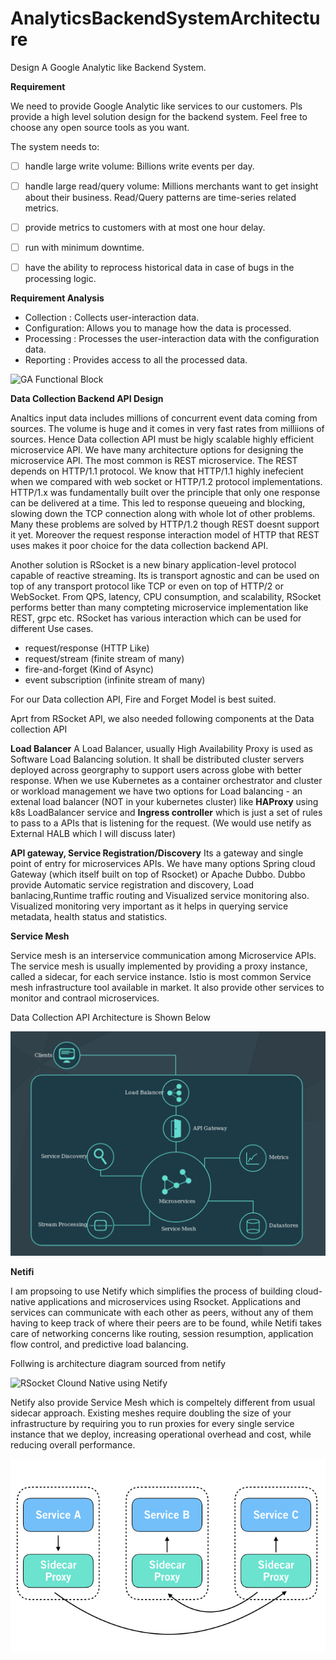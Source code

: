 # AnalyticsBackendSystemArchitecture
 Design A Google Analytic like Backend System. 
 
**Requirement**
 
We need to provide Google Analytic like services to our customers. Pls provide a high level solution design for the backend system. Feel free to choose any open source tools as you want.

The system needs to:

- [ ]  handle large write volume: Billions write events per day.

- [ ] handle large read/query volume: Millions merchants want to get insight about their business. Read/Query patterns are time-series related metrics.

- [ ] provide metrics to customers with at most one hour delay.

- [ ] run with minimum downtime.

- [ ] have the ability to reprocess historical data in case of bugs in the processing logic.


**Requirement Analysis**

*   Collection   : Collects user-interaction data.
*   Configuration: Allows you to manage how the data is processed.
*   Processing   : Processes the user-interaction data with the configuration data.
*   Reporting    : Provides access to all the processed data.


![GA Functional Block](https://res.cloudinary.com/littledata/w_554,c_fit/littledata-blog-images/2017/02/googleanalytics4comp.png)


**Data Collection Backend API Design**

Analtics input data includes millions of concurrent event data coming from sources. The volume is huge and it comes in very fast rates from milliions of sources. Hence Data collection API  must be  higly scalable highly efficient microservice API. We have many architecture options for designing the microservice API. The most common is REST microservice. The REST depends on HTTP/1.1 protocol. We know that HTTP/1.1 highly inefecient when we compared with web socket or HTTP/1.2 protocol implementations. HTTP/1.x was fundamentally built over the principle that only one response can be delivered at a time. This led to response queueing and blocking, slowing down the TCP connection along with whole lot of other problems. Many these problems are solved by HTTP/1.2 though REST doesnt support it yet.  Moreover the request response interaction model of HTTP that REST uses makes it poor choice for the data collection backend API.

Another solution is RSocket is a new binary application-level protocol capable of reactive streaming. Its is transport agnostic and can be used on top of any transport protocol like TCP or even on top of HTTP/2 or WebSocket. From QPS, latency, CPU consumption, and scalability, RSocket performs better than many compteting microservice implementation like REST, grpc etc. RSocket has various interaction  which can be used for different Use cases.
*   request/response (HTTP Like)
*   request/stream (finite stream of many)
*   fire-and-forget (Kind of Async)
*   event subscription (infinite stream of many)

For our Data collection API, Fire and Forget Model is best suited. 


Aprt from RSocket API, we also needed following components at the Data collection API

**Load Balancer**
A Load Balancer, usually High Availability Proxy is used as  Software Load Balancing solution. It shall be distributed cluster servers deployed across georgraphy to support users across globe with better response. When we use Kubernetes as a container orchestrator and cluster or workload management we have two options for Load balancing - an extenal load balancer (NOT in your kubernetes cluster) like **HAProxy** using k8s LoadBalancer service  and **Ingress controller** which is just a set of rules to pass to a APIs that is listening for the request.  (We would use netify as External HALB which I will discuss later)

**API gateway, Service Registration/Discovery**
Its  a gateway and single point of entry for microservices APIs. We have many options Spring cloud Gateway (which itself built on top of Rsocket) or Apache Dubbo. Dubbo provide Automatic service registration and discovery, Load banlacing,Runtime traffic routing and Visualized service monitoring also. Visualized monitoring very important as it helps in querying service metadata, health status and statistics.

**Service Mesh**

Service mesh is an interservice communication among Microservice APIs. The service mesh is usually implemented by providing a proxy instance, called a sidecar, for each service instance. Istio is most common Service mesh infrastructure tool available in market. It also provide other services to monitor and contraol microservices. 


Data Collection API Architecture is Shown Below

![Data Collection API Architecture](https://github.com/binojvr/AnalyticsBackendSystemArchitecture/blob/master/Screenshot_2018-08-15-Proteus-Microservices-Platform-Netifi.png )

**Netifi**

I am propsoing to use Netify which simplifies the process of building cloud-native applications and microservices using Rsocket. Applications and services can communicate with each other as peers, without any of them having to keep track of where their peers are to be found, while Netifi takes care of networking concerns like routing, session resumption, application flow control, and predictive load balancing. 

Follwing is architecture diagram sourced from netify

![RSocket Clound Native using Netify](https://d33wubrfki0l68.cloudfront.net/0c3c98aa547922a0dce36160ac9755c9f00e2439/64eac/assets/images/netifi-arch3.jpeg
)

Netify also provide Service Mesh which is compeltely different from usual sidecar approach. Existing meshes require doubling the size of your infrastructure by requiring you to run proxies for every single service instance that we deploy, increasing operational overhead and cost, while reducing overall performance.

![Data Collection API Architecture](https://github.com/binojvr/AnalyticsBackendSystemArchitecture/blob/master/servicemesh-solutions2.png?raw=true)





